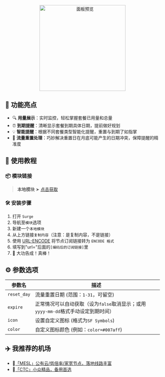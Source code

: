 <div align="center">
<img src="https://raw.githubusercontent.com/cc63/Surge/main/Module/Panel/Sub-info/Moore/Sub-info.PNG" width="280" alt="面板预览">
<br>

</div>

## 🌟 功能亮点

- 🔍 **用量展示**：实时监控，轻松掌握套餐已用量和总量
- ⏰ **到期提醒**：清晰显示套餐到期具体日期，提前做好规划
- 💡 **智能提醒**：根据不同套餐类型智能化提醒，重置与到期了如指掌
- 📅 **流量重置处理**：巧妙解决重置日在月底可能产生的日期冲突，保障提醒的精准度

## 🚀 使用教程

### 📦 模块链接

> **本地模块** ➤ [点击获取](https://raw.githubusercontent.com/cc63/Surge/main/Module/Panel/Sub-info/Moore/Sub-info.sgmodule)

### 🛠 安装步骤

1. 打开 `Surge`
2. 导航至`模块`选项
3. 新建一个`本地模块`
4. 从上方链接`复制内容`（注意：是复制内容，不是链接）
5. 使用 [URL-ENCODE](https://www.urlencoder.org/zh/) 将节点订阅链接转为 `ENCODE 格式`
6. 填写到"url="后面的`[编码后的订阅链接]`里
7. 🎉 大功告成！真棒！

## ⚙️ 参数选项

| 参数名     | 描述                                         |
|-----------|---------------------------------------------|
| `reset_day` | 流量重置日期 (范围：`1-31`，可留空)                   |
| `expire`   | 正常情况可以自动获取（设为`false`取消显示；或用`yyyy-mm-dd`格式手动设定到期时间） |
| `icon`     | 设置自定义图标 (格式为`SF Symbols`)              |
| `color`    | 自定义图标颜色 (例如：`color=#007aff`)        |


## ✈️ 我推荐的机场

- 🚀[「MESL」公有云/低倍率/家宽节点，落地线路丰富](https://in.mesl.cloud/#/register?code=YiKXC8T0)
- 🚀[「CTC」小众精品，备用首选](https://www.jinglongyu.com/#/register?code=NhhJLvBB)
